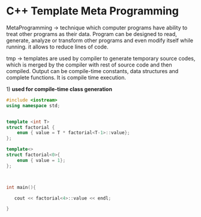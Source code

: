 # C++ Template Meta Programming

MetaProgramming -&gt; technique which computer programs have ability to treat other programs as their data. Program can be designed to read, generate, analyze or transform other programs and even modify itself while running. it allows to reduce lines of code. 

tmp -&gt; templates are used by compiler to generate temporary source codes, which is merged by the compiler with rest of source code and then compiled. Output can be compile-time constants, data structures and complete functions. It is compile time execution.

1\) **used for compile-time class generation** 

```cpp
#include <iostream>
using namespace std;


template <int T>
struct factorial {
	enum { value = T * factorial<T-1>::value};
};

template<>
struct factorial<0>{
	enum { value = 1};
};



int main(){

   cout << factorial<4>::value << endl;

}
```


